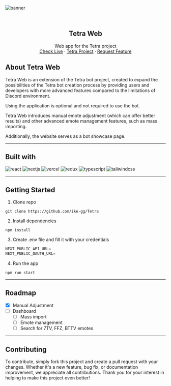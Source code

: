 ![banner](https://i.imgur.com/mjhd6j9.png)

<br />
<div align="center">
  <h2 align="center">Tetra Web</h2>

  <p align="center">
    Web app for the Tetra project
    <br />
    <a href="https://tetra.lol/invite">Check Live</a>
    ·
    <a href="https://github.com/ike-gg/Tetra">Tetra Project</a>
    ·
    <a href="https://github.com/ike-gg/Tetra-web/issues">Request Feature</a>
  </p>
</div>

## About Tetra Web

Tetra Web is an extension of the Tetra bot project, created to expand the possibilities of the Tetra bot creation process by providing users and developers with more advanced features compared to the limitations of Discord environment.

Using the application is optional and not required to use the bot.

Tetra Web introduces manual emote adjustment (which can offer better results) and other advanced emote management features, such as mass importing.

Additionally, the website serves as a bot showcase page.

---

## Built with

![react](https://img.shields.io/badge/react-000000?style=for-the-badge&logo=react&logoColor=FFFFFF)
![nextjs](https://img.shields.io/badge/next.js-000000?style=for-the-badge&logo=nextdotjs&logoColor=FFFFFF)
![vercel](https://img.shields.io/badge/vercel-000000?style=for-the-badge&logo=vercel&logoColor=FFFFFF)
![redux](https://img.shields.io/badge/redux-000000?style=for-the-badge&logo=redux&logoColor=FFFFFF)
![typescript](https://img.shields.io/badge/typescript-000000?style=for-the-badge&logo=typescript&logoColor=FFFFFF)
![tailwindcss](https://img.shields.io/badge/tailwindCSS-000000?style=for-the-badge&logo=tailwindcss&logoColor=FFFFFF)

---

## Getting Started

1. Clone repo

```
git clone https://github.com/ike-gg/Tetra
```

2. Install dependencies

```
npm install
```

3. Create .env file and fill it with your credentials

```go
NEXT_PUBLIC_API_URL=
NEXT_PUBLIC_OAUTH_URL=
```

4. Run the app

```
npm run start
```

---

## Roadmap

- [x] Manual Adjustment
- [ ] Dashboard
  - [ ] Mass import
  - [ ] Emote management
  - [ ] Search for 7TV, FFZ, BTTV emotes

---

## Contributing

To contribute, simply fork this project and create a pull request with your changes. Whether it's a new feature, bug fix, or documentation improvement, we appreciate all contributions. Thank you for your interest in helping to make this project even better!

